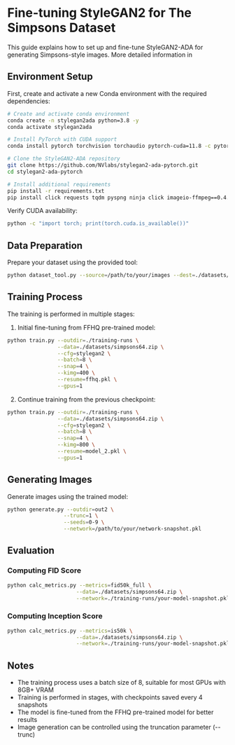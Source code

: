# Fine-tuning StyleGAN2 for The Simpsons Dataset

This guide explains how to set up and fine-tune StyleGAN2-ADA for generating Simpsons-style images. More detailed information in 

## Environment Setup

First, create and activate a new Conda environment with the required dependencies:

```bash
# Create and activate conda environment
conda create -n stylegan2ada python=3.8 -y
conda activate stylegan2ada

# Install PyTorch with CUDA support
conda install pytorch torchvision torchaudio pytorch-cuda=11.8 -c pytorch -c nvidia -y

# Clone the StyleGAN2-ADA repository
git clone https://github.com/NVlabs/stylegan2-ada-pytorch.git
cd stylegan2-ada-pytorch

# Install additional requirements
pip install -r requirements.txt
pip install click requests tqdm pyspng ninja click imageio-ffmpeg==0.4.3
```

Verify CUDA availability:
```bash
python -c "import torch; print(torch.cuda.is_available())"
```

## Data Preparation

Prepare your dataset using the provided tool:

```bash
python dataset_tool.py --source=/path/to/your/images --dest=./datasets/simpsons64.zip
```

## Training Process

The training is performed in multiple stages:

1. Initial fine-tuning from FFHQ pre-trained model:
```bash
python train.py --outdir=./training-runs \
                --data=./datasets/simpsons64.zip \
                --cfg=stylegan2 \
                --batch=8 \
                --snap=4 \
                --kimg=400 \
                --resume=ffhq.pkl \
                --gpus=1
```

2. Continue training from the previous checkpoint:
```bash
python train.py --outdir=./training-runs \
                --data=./datasets/simpsons64.zip \
                --cfg=stylegan2 \
                --batch=8 \
                --snap=4 \
                --kimg=800 \
                --resume=model_2.pkl \
                --gpus=1
```

## Generating Images

Generate images using the trained model:

```bash
python generate.py --outdir=out2 \
                  --trunc=1 \
                  --seeds=0-9 \
                  --network=/path/to/your/network-snapshot.pkl
```

## Evaluation

### Computing FID Score
```bash
python calc_metrics.py --metrics=fid50k_full \
                      --data=./datasets/simpsons64.zip \
                      --network=./training-runs/your-model-snapshot.pkl
```

### Computing Inception Score
```bash
python calc_metrics.py --metrics=is50k \
                      --data=./datasets/simpsons64.zip \
                      --network=./training-runs/your-model-snapshot.pkl
```

## Notes

- The training process uses a batch size of 8, suitable for most GPUs with 8GB+ VRAM
- Training is performed in stages, with checkpoints saved every 4 snapshots
- The model is fine-tuned from the FFHQ pre-trained model for better results
- Image generation can be controlled using the truncation parameter (--trunc)